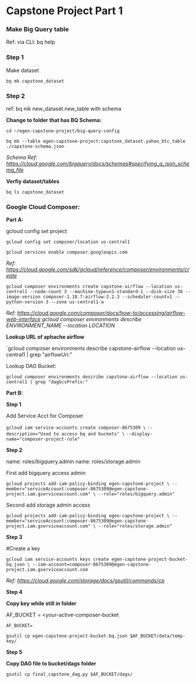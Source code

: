 # Capstone Project Part 1

### Make Big Query table

Ref: via CLI: bq help

### Step 1

Make dataset 

`bq mk capstone_dataset`

### Step 2

ref: bq mk new_dataset.new_table with schema

**Change to folder that has BQ Schema:** 

`cd ~/egen-capstone-project/big-query-config`

`bq mk --table egen-capstone-project:capstone_dataset.yahoo_btc_table ./capstone-schema.json`

*Schema Ref: https://cloud.google.com/bigquery/docs/schemas#specifying_a_json_schema_file*


**Verfiy dataset/tables**

`bq ls capstone_dataset`

### Google Cloud Composer:

**Part A:**

gcloud config set project <your-project-id>

`gcloud config set composer/location us-central1`

`gcloud services enable composer.googleapis.com`

*Ref: https://cloud.google.com/sdk/gcloud/reference/composer/environments/create*

`gcloud composer environments create capstone-airflow --location us-central1 --node-count 3 --machine-type=n1-standard-1 --disk-size 30 --image-version composer-1.18.7-airflow-2.2.3 --scheduler-count=1 --python-version 3 --zone us-central1-a`

*Ref: https://cloud.google.com/composer/docs/how-to/accessing/airflow-web-interface*
*gcloud composer environments describe ENVIRONMENT_NAME --location LOCATION*

**Lookup URL of aphache airflow**

`gcloud composer environments describe capstone-airflow --location us-central1 | grep "airflowUri:"

Lookup DAG Bucket:

`gcloud composer environments describe capstone-airflow --location us-central1 | grep "dagGcsPrefix:"`



**Part B:**

**Step 1**
    
Add Service Acct for Composer
    
`gcloud iam service-accounts create composer-8675309 \`
    `--description="Used to access bq and buckets" \`
    `--display-name="composer-project-role"`

**Step 2**
    
name: roles/bigquery.admin
name: roles/storage.admin
    
First add bigquery access admin
    
`gcloud projects add-iam-policy-binding egen-capstone-project \
    --member="serviceAccount:composer-8675309@egen-capstone-project.iam.gserviceaccount.com" \
    --role="roles/bigquery.admin"`

 Second add storage admin access
    
`gcloud projects add-iam-policy-binding egen-capstone-project \
    --member="serviceAccount:composer-8675309@egen-capstone-project.iam.gserviceaccount.com" \
    --role="roles/storage.admin"`

**Step 3**
    
#Create a key
    
`gcloud iam service-accounts keys create egen-capstone-project-bucket-bq.json \
    --iam-account=composer-8675309@egen-capstone-project.iam.gserviceaccount.com`



*Ref: https://cloud.google.com/storage/docs/gsutil/commands/cp*

**Step 4**
    
**Copy key while still in folder**

AF_BUCKET = <your-active-composer-bucket
                                           
`AF_BUCKET=`
                                           
`gsutil cp egen-capstone-project-bucket-bq.json $AF_BUCKET/data/temp-key/`


**Step 5**
                                           
**Copy DAG file to bucket/dags folder**
                                           
`gsutil cp final_capstone_dag.py $AF_BUCKET/dags/`




